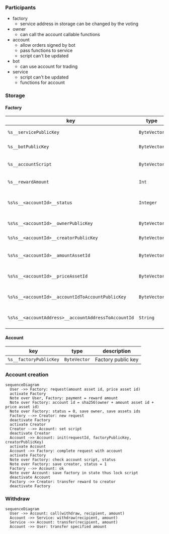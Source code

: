 ### Participants

- factory
  - service address in storage can be changed by the voting
- owner
  - can call the account callable functions
- account
  - allow orders signed by bot
  - pass functions to service
  - script can't be updated
- bot
  - can use account for trading
- service
  - script can't be updated
  - functions for account

### Storage

#### Factory

| key                                                 | type         | description                           |
| --------------------------------------------------- | ------------ | ------------------------------------- |
| `%s__servicePublicKey`                              | `ByteVector` | Service public key                    |
| `%s__botPublicKey`                                  | `ByteVector` | Bot public key                        |
| `%s__accountScript`                                 | `ByteVector` | Allowed account script                |
| `%s__rewardAmount`                                  | `Int`        | Reward amount                         |
| `%s%s__<accountId>__status`                         | `Integer`    | Account status (0 - empty, 1 - ready) |
| `%s%s__<accountId>__ownerPublicKey`                 | `ByteVector` | Account owner                         |
| `%s%s__<accountId>__creatorPublicKey`               | `ByteVector` | Account creator                       |
| `%s%s__<accountId>__amountAssetId`                  | `ByteVector` | Account amount asset id               |
| `%s%s__<accountId>__priceAssetId`                   | `ByteVector` | Account price asset id                |
| `%s%s__<accountId>__accountIdToAccountPublicKey`    | `ByteVector` | Account id → account public key       |
| `%s%s__<accountAddress>__accountAddressToAccountId` | `String`     | Account address → account id          |

#### Account

| key                    | type         | description         |
| ---------------------- | ------------ | ------------------- |
| `%s__factoryPublicKey` | `ByteVector` | Factory public key  |

### Account creation

```mermaid
sequenceDiagram
  User ->> Factory: request(amount asset id, price asset id)
  activate Factory
  Note over User, Factory: payment = reward amount
  Note over Factory: account id = sha256(owner + amount asset id + price asset id)
  Note over Factory: status = 0, save owner, save assets ids
  Factory -->> Creator: new request
  deactivate Factory
  activate Creator
  Creator -->> Account: set script
  deactivate Creator
  Account ->> Account: init(requestId, factoryPublicKey, creatorPublicKey)
  activate Account
  Account ->> Factory: complete request with account
  activate Factory
  Note over Factory: check account script, status
  Note over Factory: save creator, status = 1
  Factory -->> Account: ok
  Note over Account: save factory in state thus lock script
  deactivate Account
  Factory ->> Creator: transfer reward to creator
  deactivate Factory
```

### Withdraw

```mermaid
sequenceDiagram
  User ->> Account: call(withdraw, recipient, amount)
  Account ->> Service: withdraw(recipient, amount)
  Service ->> Account: transfer(recipient, amount)
  Account ->> User: transfer specified amount
```
